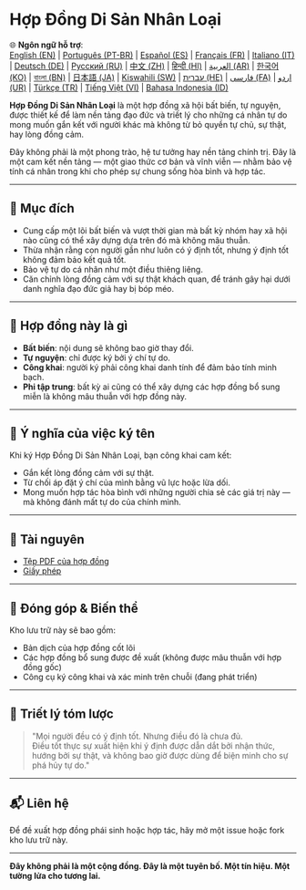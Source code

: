 # Hợp Đồng Di Sản Nhân Loại

🌐 **Ngôn ngữ hỗ trợ**:  
[English (EN)](./index.md) | [Português (PT-BR)](./README_pt-BR.md) | [Español (ES)](./README_es.md) | [Français (FR)](./README_fr.md) | [Italiano (IT)](./README_it.md) | [Deutsch (DE)](./README_de.md) | [Русский (RU)](./README_ru.md) | [中文 (ZH)](./README_zh.md) | [हिन्दी (HI)](./README_hi.md) | [العربية (AR)](./README_ar.md) | [한국어 (KO)](./README_ko.md) | [বাংলা (BN)](./README_bn.md) | [日本語 (JA)](./README_ja.md) | [Kiswahili (SW)](./README_sw.md) | [עברית (HE)](./README_he.md) | [فارسی (FA)](./README_fa.md) | [اردو (UR)](./README_ur.md) | [Türkçe (TR)](./README_tr.md) | [Tiếng Việt (VI)](./README_vi.md) | [Bahasa Indonesia (ID)](./README_id.md)

**Hợp Đồng Di Sản Nhân Loại** là một hợp đồng xã hội bất biến, tự nguyện, được thiết kế để làm nền tảng đạo đức và triết lý cho những cá nhân tự do mong muốn gắn kết với người khác mà không từ bỏ quyền tự chủ, sự thật, hay lòng đồng cảm.

Đây không phải là một phong trào, hệ tư tưởng hay nền tảng chính trị. Đây là một cam kết nền tảng — một giao thức cơ bản và vĩnh viễn — nhằm bảo vệ tính cá nhân trong khi cho phép sự chung sống hòa bình và hợp tác.

---

## 🌱 Mục đích

- Cung cấp một lõi bất biến và vượt thời gian mà bất kỳ nhóm hay xã hội nào cũng có thể xây dựng dựa trên đó mà không mâu thuẫn.
- Thừa nhận rằng con người gần như luôn có ý định tốt, nhưng ý định tốt không đảm bảo kết quả tốt.
- Bảo vệ tự do cá nhân như một điều thiêng liêng.
- Căn chỉnh lòng đồng cảm với sự thật khách quan, để tránh gây hại dưới danh nghĩa đạo đức giả hay bị bóp méo.

---

## 📜 Hợp đồng này là gì

- **Bất biến**: nội dung sẽ không bao giờ thay đổi.
- **Tự nguyện**: chỉ được ký bởi ý chí tự do.
- **Công khai**: người ký phải công khai danh tính để đảm bảo tính minh bạch.
- **Phi tập trung**: bất kỳ ai cũng có thể xây dựng các hợp đồng bổ sung miễn là không mâu thuẫn với hợp đồng này.

---

## 🔏 Ý nghĩa của việc ký tên

Khi ký Hợp Đồng Di Sản Nhân Loại, bạn công khai cam kết:

- Gắn kết lòng đồng cảm với sự thật.
- Từ chối áp đặt ý chí của mình bằng vũ lực hoặc lừa dối.
- Mong muốn hợp tác hòa bình với những người chia sẻ các giá trị này — mà không đánh mất tự do của chính mình.

---

## 📎 Tài nguyên

- [Tệp PDF của hợp đồng](./assets/pdfs/Di_San_Nhan_Loai.pdf)
- [Giấy phép](./LICENSE)

---

## 🤝 Đóng góp & Biến thể

Kho lưu trữ này sẽ bao gồm:

- Bản dịch của hợp đồng cốt lõi
- Các hợp đồng bổ sung được đề xuất (không được mâu thuẫn với hợp đồng gốc)
- Công cụ ký công khai và xác minh trên chuỗi (đang phát triển)

---

## 🧠 Triết lý tóm lược

> "Mọi người đều có ý định tốt. Nhưng điều đó là chưa đủ.  
> Điều tốt thực sự xuất hiện khi ý định được dẫn dắt bởi nhận thức,  
> hướng bởi sự thật, và không bao giờ được dùng để biện minh cho sự phá hủy tự do."

---

## 📬 Liên hệ

Để đề xuất hợp đồng phái sinh hoặc hợp tác, hãy mở một issue hoặc fork kho lưu trữ này.

---

**Đây không phải là một cộng đồng. Đây là một tuyên bố. Một tín hiệu. Một tường lửa cho tương lai.**
